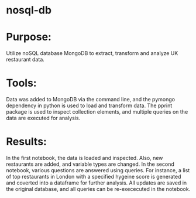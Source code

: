 # nosql-db

# Purpose:

Utilize noSQL database MongoDB to extract, transform and analyze UK restaurant data.


# Tools:

Data was added to MongoDB via the command line, and the pymongo dependency in python is used to load and transform data. The pprint package is used to inspect collection elements, and multiple queries on the data are executed for analysis.


# Results:

In the first notebook, the data is loaded and inspected. Also, new restaurants are added, and variable types are changed. In the second notebook, various questions are answered using queries. For instance, a list of top restaurants in London with a specified hygeine score is generated and coverted into a dataframe for further analysis. All updates are saved in the original database, and all queries can be re-exececuted in the notebook.
